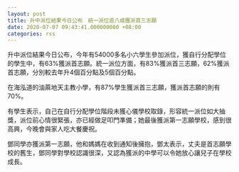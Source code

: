 ```yaml
---
layout: post
title: 升中派位結果今日公布　統一派位逾八成獲派首三志願
date: 2020-07-07 09:43:41.000000000 +08:00
categories: rss
---
```


升中派位結果今日公布，今年有54000多名小六學生參加派位，獲自行分配學位的學生中，有63%獲派首志願。統一派位方面，有83%獲派首三志願，62%獲派首志願，分別較去年升4個百分點及5個百分點。

在海泓道的油蔴地天主教小學，有87%學生獲派首三志願，獲派首志願的則有70%。

有學生表示，自己在自行分配學位階段未獲心儀學校取錄，形容統一派位如大抽獎，派位前心情很緊張，亦已經做足叩門準備；她最後獲派第一志願學校，感到很高興，今晚會與家人吃大餐慶祝。

鄧同學亦獲派第一志願，他和媽媽在收到通知後擁抱，鄧太表示，丈夫是首志願學校的舊生，鄧同學對學校認識很深，又認為獲派的中學可以令她放心讓兒子在學校成長。
